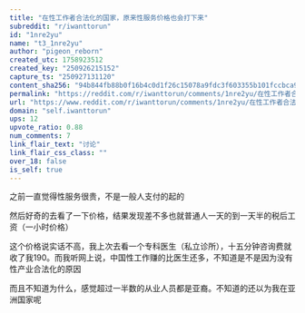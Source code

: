 ```yaml
---
title: "在性工作者合法化的国家，原来性服务价格也会打下来"
subreddit: "r/iwanttorun"
id: "1nre2yu"
name: "t3_1nre2yu"
author: "pigeon_reborn"
created_utc: 1758923512
created_key: "250926215152"
capture_ts: "250927131120"
content_sha256: "94b844fb88b0f16b4c0d1f26c15078a9fdc3f603355b101fccbca93bb7d5cdbe"
permalink: "https://reddit.com/r/iwanttorun/comments/1nre2yu/在性工作者合法化的国家原来性服务价格也会打下来/"
url: "https://www.reddit.com/r/iwanttorun/comments/1nre2yu/在性工作者合法化的国家原来性服务价格也会打下来/"
domain: "self.iwanttorun"
ups: 12
upvote_ratio: 0.88
num_comments: 7
link_flair_text: "讨论"
link_flair_css_class: ""
over_18: false
is_self: true
---
```


之前一直觉得性服务很贵，不是一般人支付的起的

然后好奇的去看了一下价格，结果发现差不多也就普通人一天的到一天半的税后工资（一小时价格）

这个价格说实话不高，我上次去看一个专科医生（私立诊所），十五分钟咨询费就收了我190。而我听网上说，中国性工作赚的比医生还多，不知道是不是因为没有性产业合法化的原因

而且不知道为什么，感觉超过一半数的从业人员都是亚裔。不知道的还以为我在亚洲国家呢
